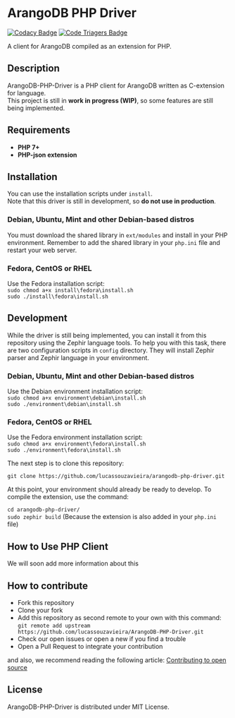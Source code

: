 # ArangoDB PHP Driver

[![Codacy Badge](https://api.codacy.com/project/badge/Grade/41fd329675c64a7ab583ebbdc1a88db1)](https://www.codacy.com/app/lucassouzavieira/arangodb-php-driver?utm_source=github.com&utm_medium=referral&utm_content=lucassouzavieira/arangodb-php-driver&utm_campaign=badger)
[![Code Triagers Badge](https://www.codetriage.com/lucassouzavieira/arangodb-php-driver/badges/users.svg)](https://www.codetriage.com/lucassouzavieira/arangodb-php-driver)

A client for ArangoDB compiled as an extension for PHP.

## Description

ArangoDB-PHP-Driver is a PHP client for ArangoDB written as C-extension for language.  
This project is still in **work in progress (WIP)**, so some features are still being implemented.

## Requirements

* **PHP 7+**
* **PHP-json extension**

## Installation

You can use the installation scripts under `install`.  
Note that this driver is still in development, so **do not use in production**.

### Debian, Ubuntu, Mint and other Debian-based distros  

You must download the shared library in `ext/modules` and install in your PHP environment. Remember to add the shared library in your `php.ini` file and restart your web server.

### Fedora, CentOS or RHEL

Use the Fedora installation script:  
`sudo chmod a+x install\fedora\install.sh`  
`sudo ./install\fedora\install.sh`

## Development

While the driver is still being implemented, you can install it from this repository using the Zephir language tools.
To help you with this task, there are two configuration scripts in `config` directory. They will install Zephir parser and Zephir language in your environment.

### Debian, Ubuntu, Mint and other Debian-based distros

Use the Debian environment installation script:  
`sudo chmod a+x environment\debian\install.sh`  
`sudo ./environment\debian\install.sh`

### Fedora, CentOS or RHEL

Use the Fedora environment installation script:  
`sudo chmod a+x environment\fedora\install.sh`  
`sudo ./environment\fedora\install.sh`

The next step is to clone this repository:

`git clone https://github.com/lucassouzavieira/arangodb-php-driver.git`  

At this point, your environment should already be ready to develop. To compile the extension, use the command:

`cd arangodb-php-driver/`  
`sudo zephir build` (Because the extension is also added in your `php.ini` file)

## How to Use PHP Client

 We will soon add more information about this

## How to contribute

* Fork this repository
* Clone your fork
* Add this repository as second remote to your own with this command:  
 `git remote add upstream https://github.com/lucassouzavieira/ArangoDB-PHP-Driver.git`
* Check our open issues or open a new if you find a trouble
* Open a Pull Request to integrate your contribution

and also, we recommend reading the following article: [Contributing to open source](https://opensource.guide/how-to-contribute/)

## License

ArangoDB-PHP-Driver is distributed under MIT License.
